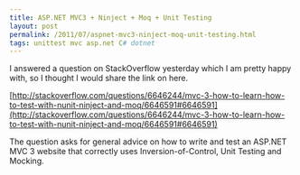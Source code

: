 ```yaml
---
title: ASP.NET MVC3 + Ninject + Moq + Unit Testing
layout: post
permalink: /2011/07/aspnet-mvc3-ninject-moq-unit-testing.html
tags: unittest mvc asp.net C# dotnet
---
```



I answered a question on StackOverflow yesterday which I am pretty happy with, so I thought I would share the link on here.  
  
[http://stackoverflow.com/questions/6646244/mvc-3-how-to-learn-how-to-test-with-nunit-ninject-and-moq/6646591#6646591](http://stackoverflow.com/questions/6646244/mvc-3-how-to-learn-how-to-test-with-nunit-ninject-and-moq/6646591#6646591)  
  
The question asks for general advice on how to write and test an ASP.NET MVC 3 website that correctly uses Inversion-of-Control, Unit Testing and Mocking.  
  